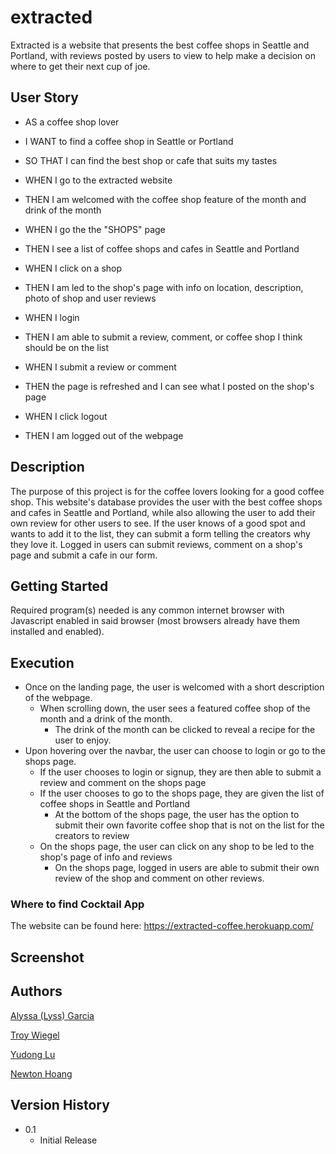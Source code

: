 # extracted

Extracted is a website that presents the best coffee shops in Seattle and Portland, with reviews posted by users to view to help make a decision on where to get their next cup of joe.

## User Story

* AS a coffee shop lover
* I WANT to find a coffee shop in Seattle or Portland
* SO THAT I can find the best shop or cafe that suits my tastes

* WHEN I go to the extracted website
* THEN I am welcomed with the coffee shop feature of the month and drink of the month
* WHEN I go the the "SHOPS" page
* THEN I see a list of coffee shops and cafes in Seattle and Portland
* WHEN I click on a shop
* THEN I am led to the shop's page with info on location, description, photo of shop and user reviews
* WHEN I login
* THEN I am able to submit a review, comment, or coffee shop I think should be on the list
* WHEN I submit a review or comment
* THEN the page is refreshed and I can see what I posted on the shop's page
* WHEN I click logout
* THEN I am logged out of the webpage

## Description

The purpose of this project is for the coffee lovers looking for a good coffee shop. This website's database provides the user with the best coffee shops and cafes in Seattle and Portland, while also allowing the user to add their own review for other users to see. If the user knows of a good spot and wants to add it to the list, they can submit a form telling the creators why they love it. Logged in users can submit reviews, comment on a shop's page and submit a cafe in our form.

## Getting Started

Required program(s) needed is any common internet browser with Javascript enabled in said browser (most browsers already have them installed and enabled).

## Execution

* Once on the landing page,  the user is welcomed with a short description of the webpage.
  * When scrolling down, the user sees a featured coffee shop of the month and a drink of the month.
    * The drink of the month can be clicked to reveal a recipe for the user to enjoy.
* Upon hovering over the navbar, the user can choose to login or go to the shops page.
  * If the user chooses to login or signup, they are then able to submit a review and comment on the shops page
  * If the user chooses to go to the shops page, they are given the list of coffee shops in Seattle and Portland
    * At the bottom of the shops page, the user has the option to submit their own favorite coffee shop that is not on the list for the creators to review
  * On the shops page, the user can click on any shop to be led to the shop's page of info and reviews
    * On the shops page, logged in users are able to submit their own review of the shop and comment on other reviews.

### Where to find Cocktail App

The website can be found here: https://extracted-coffee.herokuapp.com/

## Screenshot



## Authors

[Alyssa (Lyss) Garcia](https://github.com/lyssg2)

[Troy Wiegel](https://github.com/troywiegel)

[Yudong Lu](https://github.com/BenLu2)

[Newton Hoang](https://github.com/iNanzo)


## Version History
* 0.1
    * Initial Release
